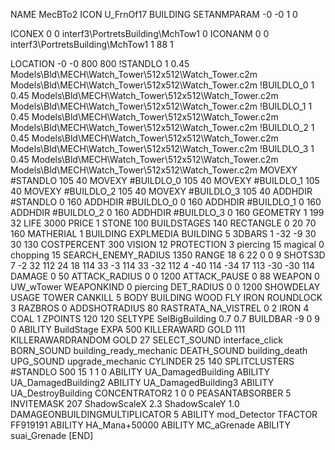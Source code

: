 NAME MecBTo2
ICON U_FrnOf17
BUILDING
SETANMPARAM -0 -0 1 0

ICONEX 0 0 interf3\PortretsBuilding\MchTow1 0
ICONANM 0 0 interf3\PortretsBuilding\MchTow1 1 88 1

LOCATION -0 -0 800 800
!STANDLO      1 0.45 Models\Bld\MECH\Watch_Tower\512x512\Watch_Tower.c2m Models\Bld\MECH\Watch_Tower\512x512\Watch_Tower.c2m
!BUILDLO_0    1 0.45 Models\Bld\MECH\Watch_Tower\512x512\Watch_Tower.c2m Models\Bld\MECH\Watch_Tower\512x512\Watch_Tower.c2m
!BUILDLO_1    1 0.45 Models\Bld\MECH\Watch_Tower\512x512\Watch_Tower.c2m Models\Bld\MECH\Watch_Tower\512x512\Watch_Tower.c2m
!BUILDLO_2    1 0.45 Models\Bld\MECH\Watch_Tower\512x512\Watch_Tower.c2m Models\Bld\MECH\Watch_Tower\512x512\Watch_Tower.c2m
!BUILDLO_3    1 0.45 Models\Bld\MECH\Watch_Tower\512x512\Watch_Tower.c2m Models\Bld\MECH\Watch_Tower\512x512\Watch_Tower.c2m
MOVEXY #STANDLO   105 40
MOVEXY #BUILDLO_0 105 40
MOVEXY #BUILDLO_1 105 40
MOVEXY #BUILDLO_2 105 40
MOVEXY #BUILDLO_3 105 40
ADDHDIR #STANDLO 0 160
ADDHDIR #BUILDLO_0 0 160
ADDHDIR #BUILDLO_1 0 160
ADDHDIR #BUILDLO_2 0 160
ADDHDIR #BUILDLO_3 0 160
GEOMETRY 1 199 32
LIFE   3000
PRICE 1 STONE 100 
BUILDSTAGES 140
RECTANGLE    0 20 70 160
MATHERIAL 1 BUILDING
EXPLMEDIA BUILDING 5
3DBARS 1 -32 -9 30 30 130 
COSTPERCENT 300
VISION 12
PROTECTION 3 piercing 15 magical 0 chopping 15 
SEARCH_ENEMY_RADIUS 1350
RANGE    18 6 22 0 0 9
SHOTS3D      7 -2 32 112  24 18 114  33 -3 114  33 -32 112  4 -40 114  -34 17 113  -30 -30 114
DAMAGE         0 50
ATTACK_RADIUS  0 0 1200
ATTACK_PAUSE  0 88
WEAPON 0 UW_wTower
WEAPONKIND 0 piercing
DET_RADIUS 0 0 1200
SHOWDELAY
USAGE TOWER
CANKILL 5 BODY BUILDING WOOD FLY IRON
ROUNDLOCK 3
RAZBROS 0
ADDSHOTRADIUS 80
RASTRATA_NA_VISTREL 0 2 IRON 4 COAL 1
ZPOINTS 120 120
SELTYPE SelBigBuilding 0.7 0.7
BUILDBAR -9 0 9 0
ABILITY BuildStage
EXPA 500
KILLERAWARD             GOLD 111
KILLERAWARDRANDOM       GOLD 27
SELECT_SOUND interface_click
BORN_SOUND building_ready_mechanic
DEATH_SOUND building_death
UPG_SOUND upgrade_mechanic
CYLINDER 25 140
SPLITCLUSTERS #STANDLO 500 15 1 1 0
ABILITY UA_DamagedBuilding
ABILITY UA_DamagedBuilding2
ABILITY UA_DamagedBuilding3
ABILITY UA_DestroyBuilding
CONCENTRATOR2 1 0 0
PEASANTABSORBER 5
INVITEMASK 207
ShadowScaleX 2.3
ShadowScaleY 1.0
DAMAGEONBUILDINGMULTIPLICATOR 5
ABILITY mod_Detector
TFACTOR FF919191
ABILITY HA_Mana+50000
ABILITY MC_aGrenade
ABILITY suai_Grenade
[END]
